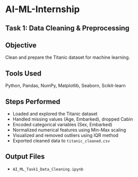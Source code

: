 # AI-ML-Internship

## Task 1: Data Cleaning & Preprocessing

## Objective
Clean and prepare the Titanic dataset for machine learning.

## Tools Used
Python, Pandas, NumPy, Matplotlib, Seaborn, Scikit-learn

## Steps Performed
- Loaded and explored the Titanic dataset
- Handled missing values (Age, Embarked), dropped Cabin
- Encoded categorical variables (Sex, Embarked)
- Normalized numerical features using Min-Max scaling
- Visualized and removed outliers using IQR method
- Exported cleaned data to `titanic_cleaned.csv`

## Output Files
- `AI_ML_Task1_Data_Cleaning.ipynb`
